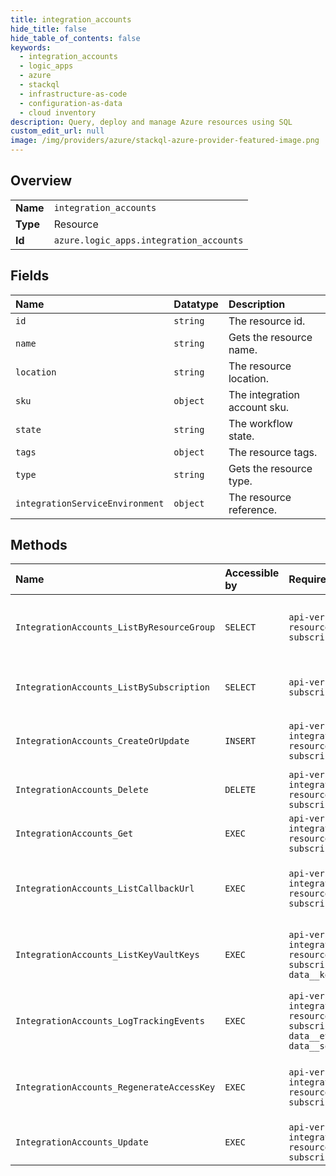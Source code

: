 ```yaml
---
title: integration_accounts
hide_title: false
hide_table_of_contents: false
keywords:
  - integration_accounts
  - logic_apps
  - azure    
  - stackql
  - infrastructure-as-code
  - configuration-as-data
  - cloud inventory
description: Query, deploy and manage Azure resources using SQL
custom_edit_url: null
image: /img/providers/azure/stackql-azure-provider-featured-image.png
---
```

  
    

## Overview
<table><tbody>
<tr><td><b>Name</b></td><td><code>integration_accounts</code></td></tr>
<tr><td><b>Type</b></td><td>Resource</td></tr>
<tr><td><b>Id</b></td><td><code>azure.logic_apps.integration_accounts</code></td></tr>
</tbody></table>

## Fields
| Name | Datatype | Description |
|:-----|:---------|:------------|
| `id` | `string` | The resource id. |
| `name` | `string` | Gets the resource name. |
| `location` | `string` | The resource location. |
| `sku` | `object` | The integration account sku. |
| `state` | `string` | The workflow state. |
| `tags` | `object` | The resource tags. |
| `type` | `string` | Gets the resource type. |
| `integrationServiceEnvironment` | `object` | The resource reference. |
## Methods
| Name | Accessible by | Required Params | Description |
|:-----|:--------------|:----------------|:------------|
| `IntegrationAccounts_ListByResourceGroup` | `SELECT` | `api-version, resourceGroupName, subscriptionId` | Gets a list of integration accounts by resource group. |
| `IntegrationAccounts_ListBySubscription` | `SELECT` | `api-version, subscriptionId` | Gets a list of integration accounts by subscription. |
| `IntegrationAccounts_CreateOrUpdate` | `INSERT` | `api-version, integrationAccountName, resourceGroupName, subscriptionId` | Creates or updates an integration account. |
| `IntegrationAccounts_Delete` | `DELETE` | `api-version, integrationAccountName, resourceGroupName, subscriptionId` | Deletes an integration account. |
| `IntegrationAccounts_Get` | `EXEC` | `api-version, integrationAccountName, resourceGroupName, subscriptionId` | Gets an integration account. |
| `IntegrationAccounts_ListCallbackUrl` | `EXEC` | `api-version, integrationAccountName, resourceGroupName, subscriptionId` | Gets the integration account callback URL. |
| `IntegrationAccounts_ListKeyVaultKeys` | `EXEC` | `api-version, integrationAccountName, resourceGroupName, subscriptionId, data__keyVault` | Gets the integration account's Key Vault keys. |
| `IntegrationAccounts_LogTrackingEvents` | `EXEC` | `api-version, integrationAccountName, resourceGroupName, subscriptionId, data__events, data__sourceType` | Logs the integration account's tracking events. |
| `IntegrationAccounts_RegenerateAccessKey` | `EXEC` | `api-version, integrationAccountName, resourceGroupName, subscriptionId` | Regenerates the integration account access key. |
| `IntegrationAccounts_Update` | `EXEC` | `api-version, integrationAccountName, resourceGroupName, subscriptionId` | Updates an integration account. |
